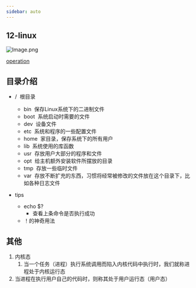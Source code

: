 ```yaml
---
sidebar: auto
---
```


## 12-linux

![Image.png](./image/Image.png)

[operation](../../system/Linux/Operation.md)

## 目录介绍
* /  根目录
    * bin  保存Linux系统下的二进制文件
    * boot  系统启动时需要的文件
    * dev  设备文件
    * etc  系统和程序的一些配置文件
    * home  家目录，保存系统下的所有用户
    * lib  系统使用的库函数
    * usr  存放用户大部分的程序和文件
    * opt  给主机额外安装软件所摆放的目录
    * tmp  存放一些临时文件
    * var  存放不断扩充的东西，习惯将经常被修改的文件放在这个目录下，比如各种日志文件

* tips
    * echo $?
        * 查看上条命令是否执行成功
    * ！的神奇用法
## 其他
1. 内核态
   1. 当一个任务（进程）执行系统调用而陷入内核代码中执行时，我们就称进程处于内核运行态
2. 当进程在执行用户自己的代码时，则称其处于用户运行态（用户态）